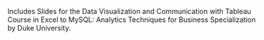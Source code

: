 Includes Slides for the Data Visualization and Communication with Tableau Course in Excel to MySQL: Analytics Techniques for Business Specialization by Duke University.
